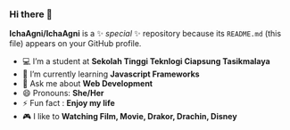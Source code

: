 ### Hi there 👋

**IchaAgni/IchaAgni** is a ✨ _special_ ✨ repository because its `README.md` (this file) appears on your GitHub profile.

- 💻 I’m a student at **Sekolah Tinggi Teknlogi Ciapsung Tasikmalaya**
- 🌱 I’m currently learning **Javascript Frameworks**
- 💬 Ask me about **Web Development**
- 😄 Pronouns: **She/Her**
- ⚡ Fun fact : **Enjoy my life**
- 🎮 I like to **Watching Film, Movie, Drakor, Drachin, Disney**
<br><br><br>

